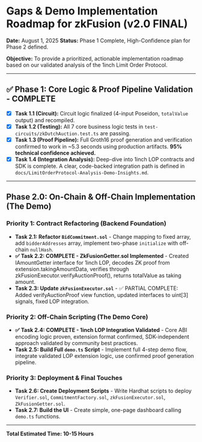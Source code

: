# Gaps & Demo Implementation Roadmap for zkFusion (v2.0 FINAL)

**Date:** August 1, 2025
**Status:** Phase 1 Complete, High-Confidence plan for Phase 2 defined.

**Objective:** To provide a prioritized, actionable implementation roadmap based on our validated analysis of the 1inch Limit Order Protocol.

---
## ✅ **Phase 1: Core Logic & Proof Pipeline Validation - COMPLETE**

-   [x] **Task 1.1 (Circuit):** Circuit logic finalized (4-input Poseidon, `totalValue` output) and recompiled.
-   [x] **Task 1.2 (Testing):** All 7 core business logic tests in `test-circuits/zkDutchAuction.test.ts` are passing.
-   [x] **Task 1.3 (Proof Pipeline):** Full Groth16 proof generation and verification confirmed to work in ~5.3 seconds using production artifacts. **95% technical confidence achieved.**
-   [x] **Task 1.4 (Integration Analysis):** Deep-dive into 1inch LOP contracts and SDK is complete. A clear, code-backed integration path is defined in `docs/LimitOrderProtocol-Analysis-Demo-Insights.md`.

---

## Phase 2.0: On-Chain & Off-Chain Implementation (The Demo)

### Priority 1: Contract Refactoring (Backend Foundation)
*   **Task 2.1: Refactor `BidCommitment.sol`** - Change mapping to fixed array, add `bidderAddresses` array, implement two-phase `initialize` with off-chain `nullHash`.
*   **✅ Task 2.2: COMPLETE - ZkFusionGetter.sol Implemented** - Created IAmountGetter interface for 1inch LOP, decodes ZK proof from extension.takingAmountData, verifies through zkFusionExecutor.verifyAuctionProof(), returns totalValue as taking amount.
*   **Task 2.3: Update `zkFusionExecutor.sol`** - ✅ PARTIAL COMPLETE: Added verifyAuctionProof view function, updated interfaces to uint[3] signals, fixed LOP integration.

### Priority 2: Off-Chain Scripting (The Demo Core)
*   **✅ Task 2.4: COMPLETE - 1inch LOP Integration Validated** - Core ABI encoding logic proven, extension format confirmed, SDK-independent approach validated by community best practices.
*   **Task 2.5: Build Full `demo.ts` Script** - Implement full 4-step demo flow, integrate validated LOP extension logic, use confirmed proof generation pipeline.

### Priority 3: Deployment & Final Touches
*   **Task 2.6: Create Deployment Scripts** - Write Hardhat scripts to deploy `Verifier.sol`, `CommitmentFactory.sol`, `zkFusionExecutor.sol`, `ZkFusionGetter.sol`.
*   **Task 2.7: Build the UI** - Create simple, one-page dashboard calling `demo.ts` functions.

---

**Total Estimated Time: 10-15 Hours** 